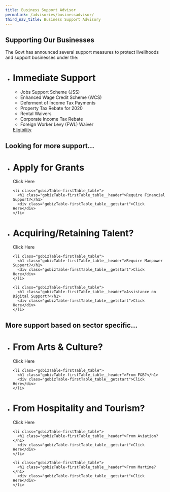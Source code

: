 ```yaml
---
title: Business Support Advisor
permalink: /advisories/businessadvisor/
third_nav_title: Business Support Advisory
---
```


## **Supporting Our Businesses**
The Govt has announced several support measures to protect livelihoods and support businesses under the:

<div class="gobizfinsup1Table">
  <ul class="gobizfinsup1Table-firstTable">
    <li class="gobizfinsup1Table-firstTable_table">
      <h1 class="gobizfinsup1Table-firstTable_table__header">Immediate Support</h1>
      <ul class="gobizfinsup1Table-firstTable_table__options">
        <li>Jobs Support Scheme (JSS)</li>
        <li>Enhanced Wage Credit Scheme (WCS)</li>
        <li>Deferment of Income Tax Payments</li>
        <li>Property Tax Rebate for 2020</li>
        <li>Rental Waivers</li>
        <li>Corporate Income Tax Rebate</li>
        <li>Foreign Worker Levy (FWL) Waiver</li>
      </ul>
      <div class="gobizfinsup1Table-firstTable_table__getstart"><a href="/advisories/businessadvisor/immediatesupport">Eligibility</a></div>
    </li>
  </ul>
</div>


## **Looking for more support...**

<div class="gobizTable">
  <ul class="gobizTable-firstTable">
    <li class="gobizTable-firstTable_table">
      <h1 class="gobizTable-firstTable_table__header">Apply for Grants</h1>
      <div class="gobizTable-firstTable_table__getstart">Click Here</div>
    </li>

    <li class="gobizTable-firstTable_table">
      <h1 class="gobizTable-firstTable_table__header">Require Financial Support?</h1>
      <div class="gobizTable-firstTable_table__getstart">Click Here</div>
    </li>
  </ul>
</div>

<div class="gobizTable">
  <ul class="gobizTable-firstTable">
    <li class="gobizTable-firstTable_table">
      <h1 class="gobizTable-firstTable_table__header">Acquiring/Retaining Talent?</h1>
      <div class="gobizTable-firstTable_table__getstart">Click Here</div>
    </li>

    <li class="gobizTable-firstTable_table">
      <h1 class="gobizTable-firstTable_table__header">Require Manpower Support?</h1>
      <div class="gobizTable-firstTable_table__getstart">Click Here</div>
    </li>
  </ul>
</div>

<div class="gobizTable">
  <ul class="gobizTable-firstTable">

    <li class="gobizTable-firstTable_table">
      <h1 class="gobizTable-firstTable_table__header">Assistance on Digital Support?</h1>
      <div class="gobizTable-firstTable_table__getstart">Click Here</div>
    </li>
  </ul>
</div>


## **More support based on sector specific...**

<div class="gobizTable">
  <ul class="gobizTable-firstTable">
    <li class="gobizTable-firstTable_table">
      <h1 class="gobizTable-firstTable_table__header">From Arts & Culture?</h1>
      <div class="gobizTable-firstTable_table__getstart">Click Here</div>
    </li>

    <li class="gobizTable-firstTable_table">
      <h1 class="gobizTable-firstTable_table__header">From F&B?</h1>
      <div class="gobizTable-firstTable_table__getstart">Click Here</div>
    </li>
  </ul>
</div>

<div class="gobizTable">
  <ul class="gobizTable-firstTable">
    <li class="gobizTable-firstTable_table">
      <h1 class="gobizTable-firstTable_table__header">From Hospitality and Tourism?</h1>
      <div class="gobizTable-firstTable_table__getstart">Click Here</div>
    </li>

    <li class="gobizTable-firstTable_table">
      <h1 class="gobizTable-firstTable_table__header">From Aviation?</h1>
      <div class="gobizTable-firstTable_table__getstart">Click Here</div>
    </li>
  </ul>
</div>

<div class="gobizTable">
  <ul class="gobizTable-firstTable">

    <li class="gobizTable-firstTable_table">
      <h1 class="gobizTable-firstTable_table__header">From Martime?</h1>
      <div class="gobizTable-firstTable_table__getstart">Click Here</div>
    </li>
  </ul>
</div>